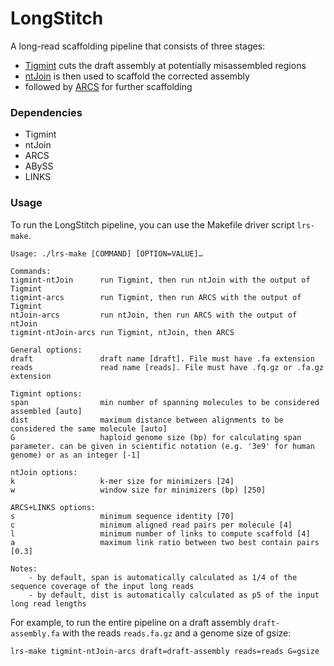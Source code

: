 # LongStitch
A long-read scaffolding pipeline that consists of three stages:
* [Tigmint](https://github.com/bcgsc/tigmint) cuts the draft assembly at potentially misassembled regions
* [ntJoin](https://github.com/bcgsc/ntJoin) is then used to scaffold the corrected assembly
* followed by [ARCS](https://github.com/bcgsc/arcs) for further scaffolding

### Dependencies
* Tigmint
* ntJoin
* ARCS
* ABySS
* LINKS

### Usage
To run the LongStitch pipeline, you can use the Makefile driver script `lrs-make`.
```
Usage: ./lrs-make [COMMAND] [OPTION=VALUE]…

Commands:
tigmint-ntJoin		run Tigmint, then run ntJoin with the output of Tigmint
tigmint-arcs		run Tigmint, then run ARCS with the output of Tigmint
ntJoin-arcs			run ntJoin, then run ARCS with the output of ntJoin
tigmint-ntJoin-arcs	run Tigmint, ntJoin, then ARCS

General options:
draft				draft name [draft]. File must have .fa extension
reads				read name [reads]. File must have .fq.gz or .fa.gz extension

Tigmint options:
span				min number of spanning molecules to be considered assembled [auto]
dist				maximum distance between alignments to be considered the same molecule [auto]
G					haploid genome size (bp) for calculating span parameter. can be given in scientific notation (e.g. '3e9' for human genome) or as an integer [-1]

ntJoin options:
k					k-mer size for minimizers [24]
w					window size for minimizers (bp) [250]

ARCS+LINKS options:
s					minimum sequence identity [70]
c					minimum aligned read pairs per molecule [4]
l					minimum number of links to compute scaffold [4]
a					maximum link ratio between two best contain pairs [0.3]

Notes:
	- by default, span is automatically calculated as 1/4 of the sequence coverage of the input long reads
	- by default, dist is automatically calculated as p5 of the input long read lengths
```

For example, to run the entire pipeline on a draft assembly `draft-assembly.fa` with the reads `reads.fa.gz` and a genome size of gsize:
```
lrs-make tigmint-ntJoin-arcs draft=draft-assembly reads=reads G=gsize
```
